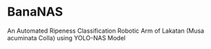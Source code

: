 # BanaNAS
An Automated Ripeness Classification Robotic Arm of Lakatan (Musa acuminata Colla) using YOLO-NAS Model
